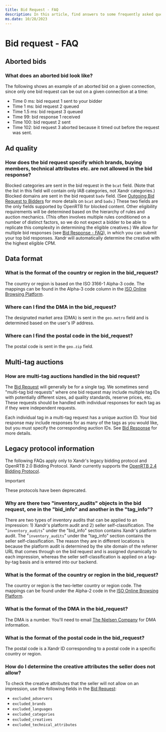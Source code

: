 ```yaml
---
title: Bid Request - FAQ
description: In this article, find answers to some frequently asked questions regarding bid requests.
ms.date: 10/28/2023
---
```


# Bid request - FAQ

## Aborted bids

### What does an aborted bid look like?

The following shows an example of an aborted bid on a given connection, since only one bid request can be out on a given connection at a time:

- Time 0 ms: bid request 1 sent to your bidder
- Time 1 ms: bid request 2 queued
- Time 1.5 ms: bid request 3 queued
- Time 99: bid response 1 received
- Time 100: bid request 2 sent
- Time 102: bid request 3 aborted because it timed out before the request was sent.

## Ad quality

### How does the bid request specify which brands, buying members, technical attributes etc. are not allowed in the bid response?

Blocked categories are sent in the bid request in the `bcat` field. (Note that the list in this field will contain only IAB categories, not Xandr categories.) Blocked domains are sent in the bid request `badv` field. (See [Outgoing Bid Request to Bidders](outgoing-bid-request-to-bidders.md) for more details on `bcat` and `badv`.) These two fields are the only fields supported by OpenRTB for blocked content. Other eligibility requirements will be determined based on the hierarchy of rules and auction mechanics. (This often involves multiple rules conditioned on a number of distinct factors, so we do not expect a bidder to be able to replicate this complexity in determining the eligible creatives.) We allow for multiple bid responses (see [Bid Response - FAQ](bid-response---faq.md)), in which you can submit your top bid responses. Xandr will automatically determine the creative with the highest eligible CPM.

## Data format

### What is the format of the country or region in the bid_request?

The country or region is based on the ISO 3166-1 Alpha-3 code. The mappings can be found in the Alpha-3 code column in the [ISO Online Browsing Platform](https://www.iso.org/obp/ui/#search).

### Where can I find the DMA in the bid_request?

The designated market area (DMA) is sent in the `geo.metro` field and is determined based on the user's IP address.

### Where can I find the postal code in the bid_request?

The postal code is sent in the `geo.zip` field.

## Multi-tag auctions

### How are multi-tag auctions handled in the bid request?

The [Bid Request](outgoing-bid-request-to-bidders.md) will generally be for a single tag. We sometimes send "multi-tag bid requests" where one bid request may include multiple tag IDs with potentially different sizes, ad quality standards, reserve prices, etc. These requests should be handled with individual responses for each tag as if they were independent requests.

Each individual tag in a multi-tag request has a unique auction ID. Your bid response may include responses for as many of the tags as you would like, but you must specify the corresponding auction IDs. See [Bid Response](incoming-bid-response-from-bidders.md) for more details.

## Legacy protocol information

The following FAQs apply only to Xandr's legacy bidding protocol and OpenRTB 2.0 Bidding Protocol. Xandr currently supports the [OpenRTB 2.4 Bidding Protocol](https://www.iab.com/wp-content/uploads/2016/03/OpenRTB-API-Specification-Version-2-4-FINAL.pdf).

> [!IMPORTANT]
> These protocols have been deprecated.

### Why are there two "inventory_audits" objects in the bid request, one in the "bid_info" and another in the "tag_info"?

There are two types of inventory audits that can be applied to an impression: 1) Xandr's platform audit and 2) seller self-classification. The "`inventory_audits`" under the "bid_info" section contains Xandr's platform audit. The "`inventory_audits`" under the "tag_info" section contains the seller self-classification. The reason they are in different locations is because the platform audit is determined by the site domain of the referrer URL that comes through on the bid request and is assigned dynamically to each impression, whereas the seller self-classification is applied on a tag-by-tag basis and is entered into our backend.

### What is the format of the country or region in the bid_request?

The country or region is the two-letter country or region code. The mappings can be found under the Alpha-2 code in the [ISO Online Browsing Platform](https://www.iso.org/obp/ui/#search).

### What is the format of the DMA in the bid_request?

The DMA is a number. You'll need to email [The Nielsen Company](mailto:mediaprospects@nielsen.com) for DMA information.

### What is the format of the postal code in the bid_request?

The postal code is a Xandr ID corresponding to a postal code in a specific country or region.

### How do I determine the creative attributes the seller does not allow?

To check the creative attributes that the seller will not allow on an impression, use the following fields in the [Bid Request](outgoing-bid-request-to-bidders.md):

- `excluded_adservers`
- `excluded_brands`
- `excluded_languages`
- `excluded_categories`
- `excluded_creatives`
- `excluded_technical_attributes`
